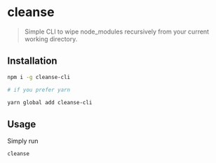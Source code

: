 # cleanse

> Simple CLI to wipe node_modules recursively from your current working directory.

## Installation

```bash
npm i -g cleanse-cli

# if you prefer yarn

yarn global add cleanse-cli
```

## Usage

Simply run

```
cleanse
```
